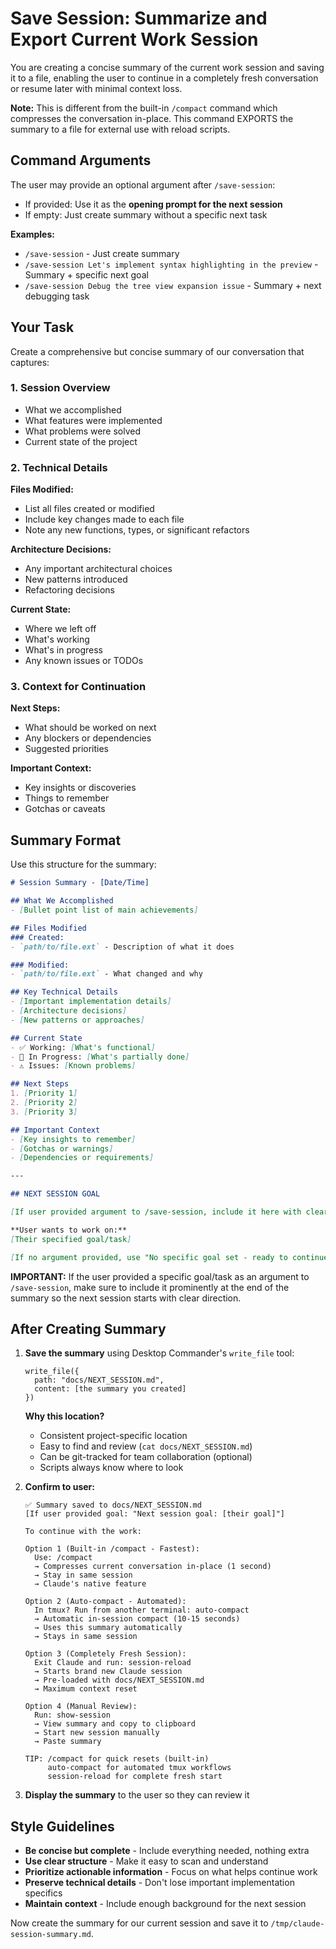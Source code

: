 # Save Session: Summarize and Export Current Work Session

You are creating a concise summary of the current work session and saving it to a file, enabling the user to continue in a completely fresh conversation or resume later with minimal context loss.

**Note:** This is different from the built-in `/compact` command which compresses the conversation in-place. This command EXPORTS the summary to a file for external use with reload scripts.

## Command Arguments

The user may provide an optional argument after `/save-session`:
- If provided: Use it as the **opening prompt for the next session**
- If empty: Just create summary without a specific next task

**Examples:**
- `/save-session` - Just create summary
- `/save-session Let's implement syntax highlighting in the preview` - Summary + specific next goal
- `/save-session Debug the tree view expansion issue` - Summary + next debugging task

## Your Task

Create a comprehensive but concise summary of our conversation that captures:

### 1. Session Overview
- What we accomplished
- What features were implemented  
- What problems were solved
- Current state of the project

### 2. Technical Details
**Files Modified:**
- List all files created or modified
- Include key changes made to each file
- Note any new functions, types, or significant refactors

**Architecture Decisions:**
- Any important architectural choices
- New patterns introduced
- Refactoring decisions

**Current State:**
- Where we left off
- What's working
- What's in progress
- Any known issues or TODOs

### 3. Context for Continuation
**Next Steps:**
- What should be worked on next
- Any blockers or dependencies
- Suggested priorities

**Important Context:**
- Key insights or discoveries
- Things to remember
- Gotchas or caveats

## Summary Format

Use this structure for the summary:

```markdown
# Session Summary - [Date/Time]

## What We Accomplished
- [Bullet point list of main achievements]

## Files Modified
### Created:
- `path/to/file.ext` - Description of what it does

### Modified:
- `path/to/file.ext` - What changed and why

## Key Technical Details
- [Important implementation details]
- [Architecture decisions]
- [New patterns or approaches]

## Current State
- ✅ Working: [What's functional]
- 🔄 In Progress: [What's partially done]
- ⚠️ Issues: [Known problems]

## Next Steps
1. [Priority 1]
2. [Priority 2]
3. [Priority 3]

## Important Context
- [Key insights to remember]
- [Gotchas or warnings]
- [Dependencies or requirements]

---

## NEXT SESSION GOAL

[If user provided argument to /save-session, include it here with clear formatting]

**User wants to work on:**
[Their specified goal/task]

[If no argument provided, use "No specific goal set - ready to continue general development"]

```

**IMPORTANT:** If the user provided a specific goal/task as an argument to `/save-session`, make sure to include it prominently at the end of the summary so the next session starts with clear direction.

## After Creating Summary

1. **Save the summary** using Desktop Commander's `write_file` tool:
   ```
   write_file({
     path: "docs/NEXT_SESSION.md",
     content: [the summary you created]
   })
   ```

   **Why this location?**
   - Consistent project-specific location
   - Easy to find and review (`cat docs/NEXT_SESSION.md`)
   - Can be git-tracked for team collaboration (optional)
   - Scripts always know where to look

2. **Confirm to user:**
   ```
   ✅ Summary saved to docs/NEXT_SESSION.md
   [If user provided goal: "Next session goal: [their goal]"]

   To continue with the work:

   Option 1 (Built-in /compact - Fastest):
     Use: /compact
     → Compresses current conversation in-place (1 second)
     → Stay in same session
     → Claude's native feature

   Option 2 (Auto-compact - Automated):
     In tmux? Run from another terminal: auto-compact
     → Automatic in-session compact (10-15 seconds)
     → Uses this summary automatically
     → Stays in same session

   Option 3 (Completely Fresh Session):
     Exit Claude and run: session-reload
     → Starts brand new Claude session
     → Pre-loaded with docs/NEXT_SESSION.md
     → Maximum context reset

   Option 4 (Manual Review):
     Run: show-session
     → View summary and copy to clipboard
     → Start new session manually
     → Paste summary

   TIP: /compact for quick resets (built-in)
        auto-compact for automated tmux workflows
        session-reload for complete fresh start
   ```

3. **Display the summary** to the user so they can review it

## Style Guidelines

- **Be concise but complete** - Include everything needed, nothing extra
- **Use clear structure** - Make it easy to scan and understand
- **Prioritize actionable information** - Focus on what helps continue work
- **Preserve technical details** - Don't lose important implementation specifics
- **Maintain context** - Include enough background for the next session

Now create the summary for our current session and save it to `/tmp/claude-session-summary.md`.
